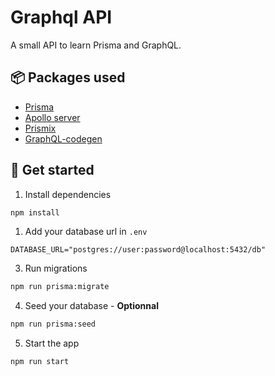 # Graphql API

A small API to learn Prisma and GraphQL.

## 📦 Packages used
- [Prisma](https://www.prisma.io/)
- [Apollo server](https://www.apollographql.com/docs/apollo-server/)
- [Prismix](https://www.npmjs.com/package/prismix)
- [GraphQL-codegen](https://www.graphql-code-generator.com/)

## 🎉 Get started

1. Install dependencies
```bash
npm install
```

1. Add your database url in `.env`
```env
DATABASE_URL="postgres://user:password@localhost:5432/db"
```

3. Run migrations
```bash
npm run prisma:migrate
```

4. Seed your database - **Optionnal** 
```bash
npm run prisma:seed
```

5. Start the app
```bash
npm run start
```